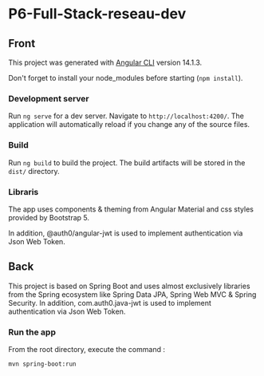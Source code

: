 # P6-Full-Stack-reseau-dev

## Front

This project was generated with [Angular CLI](https://github.com/angular/angular-cli) version 14.1.3.

Don't forget to install your node_modules before starting (`npm install`).

### Development server

Run `ng serve` for a dev server. Navigate to `http://localhost:4200/`. The application will automatically reload if you change any of the source files.

### Build

Run `ng build` to build the project. The build artifacts will be stored in the `dist/` directory.

### Libraris

The app uses components & theming from Angular Material and css styles provided by Bootstrap 5.

In addition, @auth0/angular-jwt is used to implement authentication via Json Web Token.

## Back

This project is based on Spring Boot and uses almost exclusively libraries from the Spring ecosystem like Spring Data JPA, Spring Web MVC & Spring Security.
In addition, com.auth0.java-jwt is used to implement authentication via Json Web Token.

### Run the app

From the root directory, execute the command : 
```
mvn spring-boot:run
```